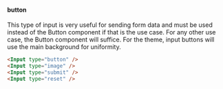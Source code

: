 #### button

This type of input is very useful for sending form data and must be used instead of the Button component if that is the use case. For any other use case, the Button component will suffice. For the theme, input buttons will use the main background for uniformity.

```html
<Input type="button" />
<Input type="image" />
<Input type="submit" />
<Input type="reset" />
````